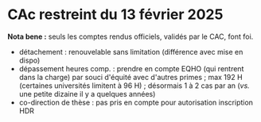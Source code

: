 # CAc restreint du 13 février 2025

**Nota bene :** seuls les comptes rendus officiels, validés par le CAC, font foi.

- détachement : renouvelable sans limitation (différence avec mise en dispo) 
- dépassement heures comp. : prendre en compte EQHO (qui rentrent dans la charge) par souci d'équité avec d'autres primes ; max 192 H (certaines universités limitent à 96 H) ; désormais 1 à 2 cas par an (*vs.* une petite dizaine il y a quelques années)
- co-direction de thèse : pas pris en compte pour autorisation inscription HDR 
